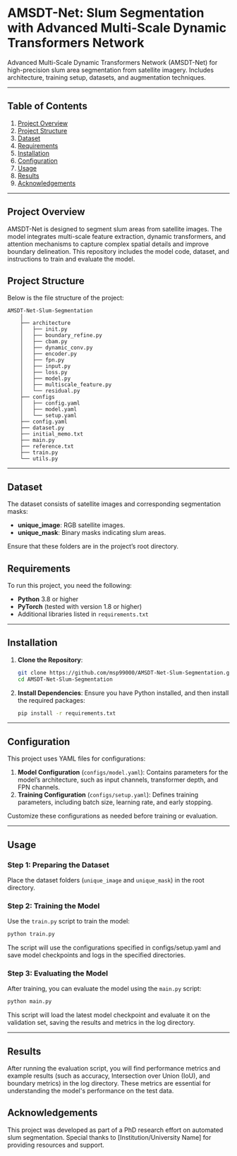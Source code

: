 # AMSDT-Net: Slum Segmentation with Advanced Multi-Scale Dynamic Transformers Network
Advanced Multi-Scale Dynamic Transformers Network (AMSDT-Net) for high-precision slum area segmentation from satellite imagery. Includes architecture, training setup, datasets, and augmentation techniques.

---

## Table of Contents

1. [Project Overview](#project-overview)
2. [Project Structure](#project-structure)
3. [Dataset](#dataset)
4. [Requirements](#requirements)
5. [Installation](#installation)
6. [Configuration](#configuration)
7. [Usage](#usage)
8. [Results](#results)
9. [Acknowledgements](#acknowledgements)

---

## Project Overview

AMSDT-Net is designed to segment slum areas from satellite images. The model integrates multi-scale feature extraction, dynamic transformers, and attention mechanisms to capture complex spatial details and improve boundary delineation. This repository includes the model code, dataset, and instructions to train and evaluate the model.

## Project Structure

Below is the file structure of the project:

```
AMSDT-Net-Slum-Segmentation
    │
    ├── architecture
    │   ├── init.py
    │   ├── boundary_refine.py
    │   ├── cbam.py
    │   ├── dynamic_conv.py
    │   ├── encoder.py
    │   ├── fpn.py
    │   ├── input.py
    │   ├── loss.py
    │   ├── model.py
    │   ├── multiscale_feature.py
    │   └── residual.py
    ├── configs
    │   ├── config.yaml
    │   ├── model.yaml
    │   └── setup.yaml
    ├── config.yaml
    ├── dataset.py
    ├── initial_memo.txt
    ├── main.py
    ├── reference.txt
    ├── train.py
    └── utils.py
```


---

## Dataset

The dataset consists of satellite images and corresponding segmentation masks:
- **unique_image**: RGB satellite images.
- **unique_mask**: Binary masks indicating slum areas.

Ensure that these folders are in the project’s root directory.

## Requirements

To run this project, you need the following:

- **Python** 3.8 or higher
- **PyTorch** (tested with version 1.8 or higher)
- Additional libraries listed in `requirements.txt`

---

## Installation

1. **Clone the Repository**:
    ```bash
    git clone https://github.com/msp99000/AMSDT-Net-Slum-Segmentation.git
    cd AMSDT-Net-Slum-Segmentation
    ```

2. **Install Dependencies**:
    Ensure you have Python installed, and then install the required packages:
    ```bash
    pip install -r requirements.txt
    ```

---

## Configuration

This project uses YAML files for configurations:

1. **Model Configuration** (`configs/model.yaml`): Contains parameters for the model’s architecture, such as input channels, transformer depth, and FPN channels.
2. **Training Configuration** (`configs/setup.yaml`): Defines training parameters, including batch size, learning rate, and early stopping.

Customize these configurations as needed before training or evaluation.

---

## Usage

### Step 1: Preparing the Dataset

Place the dataset folders (`unique_image` and `unique_mask`) in the root directory.

### Step 2: Training the Model

Use the `train.py` script to train the model:

```bash
python train.py
```

The script will use the configurations specified in configs/setup.yaml and save model checkpoints and logs in the specified directories.

### Step 3: Evaluating the Model

After training, you can evaluate the model using the `main.py` script:

```bash
python main.py
```

This script will load the latest model checkpoint and evaluate it on the validation set, saving the results and metrics in the log directory.

---

## Results
After running the evaluation script, you will find performance metrics and example results (such as accuracy, Intersection over Union (IoU), and boundary metrics) in the log directory. These metrics are essential for understanding the model's performance on the test data.

## Acknowledgements
This project was developed as part of a PhD research effort on automated slum segmentation. Special thanks to [Institution/University Name] for providing resources and support.
